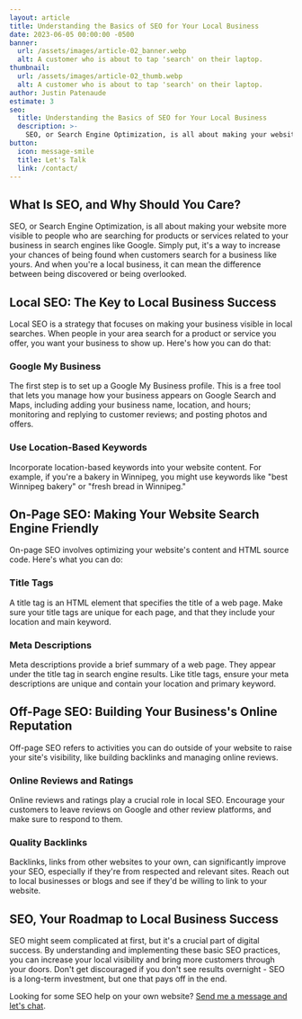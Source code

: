 ```yaml
---
layout: article
title: Understanding the Basics of SEO for Your Local Business
date: 2023-06-05 00:00:00 -0500
banner:
  url: /assets/images/article-02_banner.webp
  alt: A customer who is about to tap 'search' on their laptop.
thumbnail:
  url: /assets/images/article-02_thumb.webp
  alt: A customer who is about to tap 'search' on their laptop.
author: Justin Patenaude
estimate: 3
seo:
  title: Understanding the Basics of SEO for Your Local Business
  description: >-
    SEO, or Search Engine Optimization, is all about making your website more visible to people who are searching for products or services related to your business...
button:
  icon: message-smile
  title: Let's Talk
  link: /contact/
---
```

## What Is SEO, and Why Should You Care?
SEO, or Search Engine Optimization, is all about making your website more visible to people who are searching for products or services related to your business in search engines like Google. Simply put, it's a way to increase your chances of being found when customers search for a business like yours. And when you're a local business, it can mean the difference between being discovered or being overlooked.

## Local SEO: The Key to Local Business Success
Local SEO is a strategy that focuses on making your business visible in local searches. When people in your area search for a product or service you offer, you want your business to show up. Here's how you can do that:

### Google My Business
The first step is to set up a Google My Business profile. This is a free tool that lets you manage how your business appears on Google Search and Maps, including adding your business name, location, and hours; monitoring and replying to customer reviews; and posting photos and offers.

### Use Location-Based Keywords
Incorporate location-based keywords into your website content. For example, if you're a bakery in Winnipeg, you might use keywords like "best Winnipeg bakery" or "fresh bread in Winnipeg."

## On-Page SEO: Making Your Website Search Engine Friendly
On-page SEO involves optimizing your website's content and HTML source code. Here's what you can do:

### Title Tags
A title tag is an HTML element that specifies the title of a web page. Make sure your title tags are unique for each page, and that they include your location and main keyword.

### Meta Descriptions
Meta descriptions provide a brief summary of a web page. They appear under the title tag in search engine results. Like title tags, ensure your meta descriptions are unique and contain your location and primary keyword.

## Off-Page SEO: Building Your Business's Online Reputation
Off-page SEO refers to activities you can do outside of your website to raise your site's visibility, like building backlinks and managing online reviews.

### Online Reviews and Ratings
Online reviews and ratings play a crucial role in local SEO. Encourage your customers to leave reviews on Google and other review platforms, and make sure to respond to them.

### Quality Backlinks
Backlinks, links from other websites to your own, can significantly improve your SEO, especially if they're from respected and relevant sites. Reach out to local businesses or blogs and see if they'd be willing to link to your website.

## SEO, Your Roadmap to Local Business Success
SEO might seem complicated at first, but it's a crucial part of digital success. By understanding and implementing these basic SEO practices, you can increase your local visibility and bring more customers through your doors. Don't get discouraged if you don't see results overnight - SEO is a long-term investment, but one that pays off in the end.

Looking for some SEO help on your own website? [Send me a message and let's chat](/contact/).